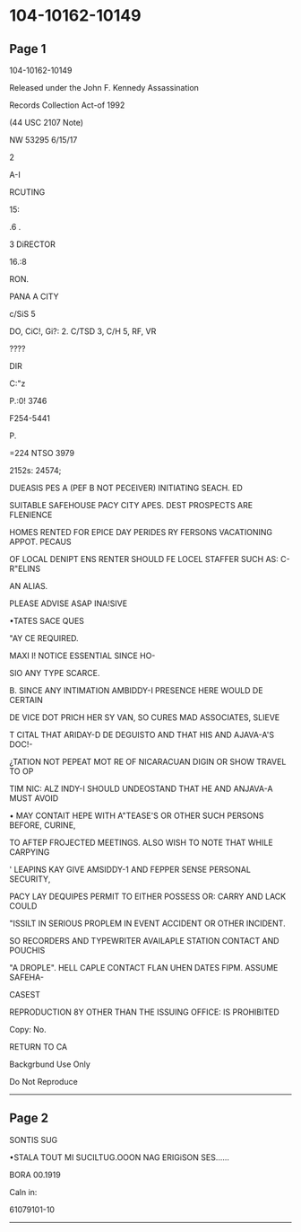 # 104-10162-10149

## Page 1

104-10162-10149

Released under the John F. Kennedy Assassination

Records Collection Act-of 1992

(44 USC 2107 Note)

NW 53295 6/15/17

2

A-I

RCUTING

15:

.6 .

3 DiRECTOR

16.:8

RON.

PANA A CITY

c/SiS 5

DO, CiC!, Gi?: 2. C/TSD 3, C/H 5, RF, VR

????

DIR

C:"z

P.:0! 3746

F254-5441

P.

=224 NTSO 3979

2152s: 24574;

DUEASIS PES A (PEF B NOT PECEIVER) INITIATING SEACH. ED

SUITABLE SAFEHOUSE PACY CITY APES. DEST PROSPECTS ARE FLENIENCE

HOMES RENTED FOR EPICE DAY PERIDES RY FERSONS VACATIONING APPOT. PECAUS

OF LOCAL DENIPT ENS RENTER SHOULD FE LOCEL STAFFER SUCH AS: C-R"ELINS

AN ALIAS.

PLEASE ADVISE ASAP INA!SIVE

•TATES SACE QUES

"AY CE REQUIRED.

MAXI I! NOTICE ESSENTIAL SINCE HO-

SIO ANY TYPE SCARCE.

B. SINCE ANY INTIMATION AMBIDDY-I PRESENCE HERE WOULD DE CERTAIN

DE VICE DOT PRICH HER SY VAN, SO CURES MAD ASSOCIATES, SLIEVE

T CITAL THAT ARIDAY-D DE DEGUISTO AND THAT HIS AND AJAVA-A'S DOC!-

¿TATION NOT PEPEAT MOT RE OF NICARACUAN DIGIN OR SHOW TRAVEL TO OP

TIM NIC: ALZ INDY-I SHOULD UNDEOSTAND THAT HE AND ANJAVA-A MUST AVOID

• MAY CONTAIT HEPE WITH A"TEASE'S OR OTHER SUCH PERSONS BEFORE, CURINE,

TO AFTEP FROJECTED MEETINGS. ALSO WISH TO NOTE THAT WHILE CARPYING

' LEAPINS KAY GIVE AMSIDDY-1 AND FEPPER SENSE PERSONAL SECURITY,

PACY LAY DEQUIPES PERMIT TO EITHER POSSESS OR: CARRY AND LACK COULD

"ISSILT IN SERIOUS PROPLEM IN EVENT ACCIDENT OR OTHER INCIDENT.

SO RECORDERS AND TYPEWRITER AVAILAPLE STATION CONTACT AND POUCHIS

"A DROPLE". HELL CAPLE CONTACT FLAN UHEN DATES FIPM. ASSUME SAFEHA-

CASEST

REPRODUCTION 8Y OTHER THAN THE ISSUING OFFICE: IS PROHIBITED

Copy: No.

RETURN TO CA

Backgrbund Use Only

Do Not Reproduce

---

## Page 2

SONTIS SUG

•STALA TOUT MI SUCILTUG.OOON NAG ERIGiSON SES......

BORA 00.1919

Caln in:

61079101-10

---

